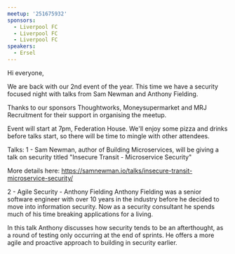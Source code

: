 ```yaml
---
meetup: '251675932'
sponsors:
  - Liverpool FC
  - Liverpool FC
  - Liverpool FC
speakers:
  - Ersel
---
```


Hi everyone,

We are back with our 2nd event of the year. This time we have a security focused night with talks from Sam Newman and Anthony Fielding.

Thanks to our sponsors Thoughtworks, Moneysupermarket and MRJ Recruitment for their support in organising the meetup.

Event will start at 7pm, Federation House. We'll enjoy some pizza and drinks before talks start, so there will be time to mingle with other attendees.

Talks:
1 - Sam Newman, author of Building Microservices, will be giving a talk on security titled "Insecure Transit - Microservice Security"

More details here:
https://samnewman.io/talks/insecure-transit-microservice-security/

2 - Agile Security - Anthony Fielding
Anthony Fielding was a senior software engineer with over 10 years in the industry before he decided to move into information security. Now as a security consultant he spends much of his time breaking applications for a living.

In this talk Anthony discusses how security tends to be an afterthought, as a round of testing only occurring at the end of sprints. He offers a more agile and proactive approach to building in security earlier.
